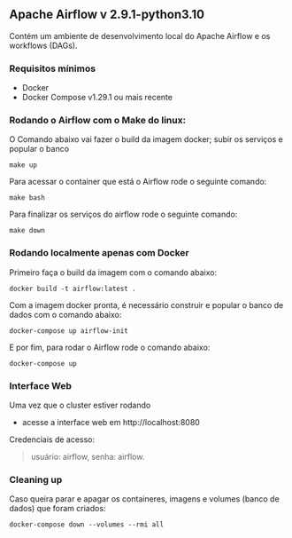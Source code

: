 ## Apache Airflow v 2.9.1-python3.10
Contém um ambiente de desenvolvimento local do Apache Airflow e os workflows (DAGs).

### Requisitos mínimos

- Docker
- Docker Compose v1.29.1 ou mais recente

### Rodando o Airflow com o Make do linux:
O Comando abaixo vai fazer o build da imagem docker; subir os serviços e popular o banco
```
make up
```

Para acessar o container que está o Airflow rode o seguinte comando:
```
make bash
```

Para finalizar os serviços do airflow rode o seguinte comando:
```
make down
```
### Rodando localmente apenas com Docker

Primeiro faça o build da imagem com o comando abaixo:
```
docker build -t airflow:latest .
```


Com a imagem docker pronta, é necessário construir e popular o banco de dados com o comando abaixo:
```
docker-compose up airflow-init
```


E por fim, para rodar o Airflow rode o comando abaixo:
```
docker-compose up
```

### Interface Web

Uma vez que o cluster estiver rodando
- acesse a interface web em http://localhost:8080

Credenciais de acesso:
> usuário: airflow, senha: airflow. 

### Cleaning up

Caso queira parar e apagar os containeres, imagens e volumes (banco de dados) que foram criados:
```
docker-compose down --volumes --rmi all
```

